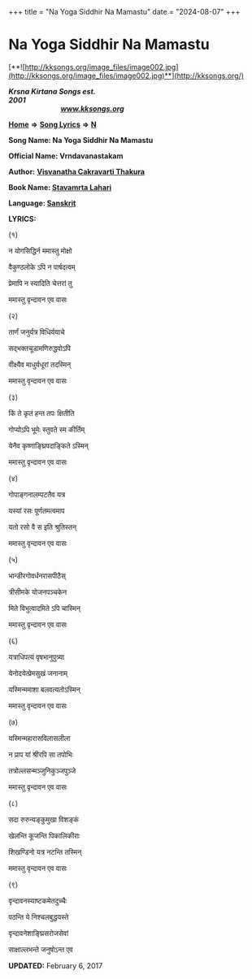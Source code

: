 +++
title = "Na Yoga Siddhir Na Mamastu"
date = "2024-08-07"
+++

# Na Yoga Siddhir Na Mamastu
[**![http://kksongs.org/image_files/image002.jpg](http://kksongs.org/image_files/image002.jpg)**](http://kksongs.org/)

**_Krsna Kirtana Songs est. 2001_**                                                                                                                                                 **_www.kksongs.org_**

**[Home](http://kksongs.org/)** **⇒** **[Song Lyrics](http://kksongs.org/lyrics.html)** **⇒** **[N](http://kksongs.org/songs/song_n.html)**

**Song Name: Na Yoga Siddhir Na Mamastu**

**Official Name: Vrndavanastakam**

**Author:** [**Visvanatha Cakravarti Thakura**](http://kksongs.org/authors/list/vct.html)

**Book Name: [Stavamrta Lahari](http://kksongs.org/authors/literature/stavamrta_lahari.html)**

**Language: [Sanskrit](http://kksongs.org/language/list/sanskrit.html)**

**LYRICS:**

(१)

न योगसिद्धिर्न ममास्तु मोक्षो

वैकुण्ठलोके ऽपि न पार्षदत्वम्

प्रेमापि न स्यादिति चेत्तरां तु

ममास्तु वृन्दावन एव वासः

(२)

तार्णं जनुर्यत्र विधिर्ययाचे

सद्भक्तचूडामणिरुद्धवोऽपि

वीक्ष्यैव माधुर्यधूरां तदस्मिन्

ममास्तु वृन्दावन एव वासः

(३)

किं ते कृतं हन्त तपः क्षितीति

गोप्योऽपि भूमेः स्तुवते स्म कीर्तिम्

येनैव कृष्णाङ्घ्रिपदाङ्किते ऽस्मिन्

ममास्तु वृन्दावन एव वासः

(४)

गोपाङ्गनालम्पटतैव यत्र

यस्यां रसः पूर्णतमत्वमाप

यतो रसो वै स इति श्रुतिस्तन्

ममास्तु वृन्दावन एव वासः

(५)

भान्डीरगोवर्धनरासपीठैस्

त्रीसीमके योजनपञ्चकेन

मिते विभुत्वादमिते ऽपि चास्मिन्

ममास्तु वृन्दावन एव वासः

(६)

यत्राधिपत्यं वृषभानुपुत्र्या

येनोदयेत्प्रेमसुखं जनानाम्

यस्मिन्ममाशा बलवत्यतोऽस्मिन्

ममास्तु वृन्दावन एव वासः

(७)

यस्मिन्महारासविलासलीला

न प्राप यां श्रीरपि सा तपोभिः

तत्रोल्लसन्मञ्जुनिकुञ्जपुञ्जे

ममास्तु वृन्दावन एव वासः

(८)

सदा रुरुन्यङ्कुमुखा विशङ्कं

खेलन्ति कूजन्ति पिकालिकीराः

शिखण्डिनो यत्र नटन्ति तस्मिन्

ममास्तु वृन्दावन एव वासः

(९)

वृन्दावनस्याष्टकमेतदुच्चैः

पठन्ति ये निश्चलबुद्धयस्ते

वृन्दावनेशाङ्घ्रिसरोजसेवां

साक्षाल्लभन्ते जनुषोऽन्त एव

**UPDATED:** February 6, 2017